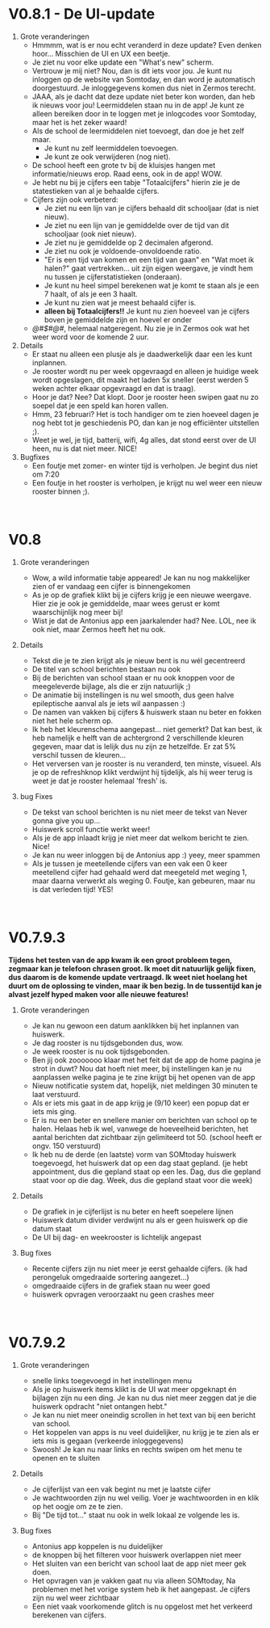 # V0.8.1 - De UI-update

1. Grote veranderingen
    * Hmmmm, wat is er nou echt veranderd in deze update? Even denken hoor... Misschien de UI en UX een beetje.
    * Je ziet nu voor elke update een "What's new" scherm.
    * Vertrouw je mij niet? Nou, dan is dit iets voor jou. Je kunt nu inloggen op de website van Somtoday, en dan word je automatisch doorgestuurd. Je inloggegevens komen dus niet in Zermos terecht.
    * JAAA, als je dacht dat deze update niet beter kon worden, dan heb ik nieuws voor jou! Leermiddelen staan nu in de app! Je kunt ze alleen bereiken door in te loggen met je inlogcodes voor Somtoday, maar het is het zeker waard!
    * Als de school de leermiddelen niet toevoegt, dan doe je het zelf maar.
        * Je kunt nu zelf leermiddelen toevoegen.
        * Je kunt ze ook verwijderen (nog niet).
    * De school heeft een grote tv bij de kluisjes hangen met informatie/nieuws erop. Raad eens, ook in de app! WOW.
    * Je hebt nu bij je cijfers een tabje "Totaalcijfers" hierin zie je de statestieken van al je behaalde cijfers.
    * Cijfers zijn ook verbeterd:
        * Je ziet nu een lijn van je cijfers behaald dit schooljaar (dat is niet nieuw).
        * Je ziet nu een lijn van je gemiddelde over de tijd van dit schooljaar (ook niet nieuw).
        * Je ziet nu je gemiddelde op 2 decimalen afgerond.
        * Je ziet nu ook je voldoende-onvoldoende ratio.
        * "Er is een tijd van komen en een tijd van gaan" en "Wat moet ik halen?" gaat vertrekken... uit zijn eigen weergave, je vindt hem nu tussen je cijferstatistieken (onderaan).
        * Je kunt nu heel simpel berekenen wat je komt te staan als je een 7 haalt, of als je een 3 haalt.
        * Je kunt nu zien wat je meest behaald cijfer is.
        * **alleen bij Totaalcijfers!!** Je kunt nu zien hoeveel van je cijfers boven je gemiddelde zijn en hoevel er onder
    * *@#$#@#*, helemaal natgeregent. Nu zie je in Zermos ook wat het weer word voor de komende 2 uur.
2. Details
    * Er staat nu alleen een plusje als je daadwerkelijk daar een les kunt inplannen.
    * Je rooster wordt nu per week opgevraagd en alleen je huidige week wordt opgeslagen, dit maakt het laden 5x sneller (eerst werden 5 weken achter elkaar opgevraagd en dat is traag).
    * Hoor je dat? Nee? Dat klopt. Door je rooster heen swipen gaat nu zo soepel dat je een speld kan horen vallen.
    * Hmm, 23 februari? Het is toch handiger om te zien hoeveel dagen je nog hebt tot je geschiedenis PO, dan kan je nog efficiënter uitstellen ;).
    * Weet je wel, je tijd, batterij, wifi, 4g alles, dat stond eerst over de UI heen, nu is dat niet meer. NICE!
3. Bugfixes
    * Een foutje met zomer- en winter tijd is verholpen. Je begint dus niet om 7:20
    * Een foutje in het rooster is verholpen, je krijgt nu wel weer een nieuw rooster binnen ;).
<br>

# V0.8
1. Grote veranderingen
    * Wow, a wild informatie tabje appeared! Je kan nu nog makkelijker zien of er vandaag een cijfer is binnengekomen
    * As je op de grafiek klikt bij je cijfers krijg je een nieuwe weergave. Hier zie je ook je gemiddelde, maar wees gerust er komt waarschijnlijk nog meer bij!
    * Wist je dat de Antonius app een jaarkalender had? Nee. LOL, nee ik ook niet, maar Zermos heeft het nu ook.

2.  Details
    * Tekst die je te zien krijgt als je nieuw bent is nu wél gecentreerd
    * De titel van school berichten bestaan nu ook
    * Bij de berichten van school staan er nu ook knoppen voor de meegeleverde bijlage, als die er zijn natuurlijk ;)
    * De animatie bij instellingen is nu wel smooth, dus geen halve epileptische aanval als je iets wil aanpassen :)
    * De namen van vakken bij cijfers & huiswerk staan nu beter en fokken niet het hele scherm op.
    * Ik heb het kleurenschema aangepast... niet gemerkt? Dat kan best, ik heb namelijk e helft van de achtergrond 2 verschillende kleuren gegeven, maar dat is lelijk dus nu zijn ze hetzelfde. Er zat 5% verschil tussen de kleuren...
    * Het verversen van je rooster is nu veranderd, ten minste, visueel. Als je op de refreshknop klikt verdwijnt hij tijdelijk, als hij weer terug is weet je dat je rooster helemaal 'fresh' is.

3. bug Fixes
    * De tekst van school berichten is nu niet meer de tekst van Never gonna give you up...
    * Huiswerk scroll functie werkt weer!
    * Als je de app inlaadt krijg je niet meer dat welkom bericht te zien. Nice!
    * Je kan nu weer inloggen bij de Antonius app :) yeey, meer spammen
    * Als je tussen je meetellende cijfers van een vak een 0 keer meetellend cijfer had gehaald werd dat meegeteld met weging 1, maar daarna verwerkt als weging 0. Foutje, kan gebeuren, maar nu is dat verleden tijd! YES!
<br>

# V0.7.9.3
**Tijdens het testen van de app kwam ik een groot probleem tegen, zegmaar kan je telefoon chrasen groot. Ik moet dit natuurlijk gelijk fixen, dus daarom is de komende update vertraagd. Ik weet niet hoelang het duurt om de oplossing te vinden, maar ik ben bezig. In de tussentijd kan je alvast jezelf hyped maken voor alle nieuwe features!**

1. Grote veranderingen
    * Je kan nu gewoon een datum aanklikken bij het inplannen van huiswerk.
    * Je dag rooster is nu tijdsgebonden dus, wow.
    * Je week rooster is nu ook tijdsgebonden.
    * Ben jij ook zooooooo klaar met het feit dat de app de home pagina je strot in duwt? Nou dat hoeft niet meer, bij instellingen kan je nu aanplassen welke pagina je te zine krijgt bij het openen van de app
    * Nieuw notificatie system dat, hopelijk, niet meldingen 30 minuten te laat verstuurd.
    * Als er iets mis gaat in de app krijg je (9/10 keer) een popup dat er iets mis ging.
    * Er is nu een beter en snellere manier om berichten van school op te halen. Helaas heb ik wel, vanwege de hoeveelheid berichten, het aantal berichten dat zichtbaar zijn gelimiteerd tot 50. (school heeft er ongv. 150 verstuurd)
    * Ik heb nu de derde (en laatste) vorm van SOMtoday huiswerk toegevoegd, het huiswerk dat op een dag staat gepland. (je hebt appointment, dus die gepland staat op een les. Dag, dus die gepland staat voor op die dag. Week, dus die gepland staat voor die week)

2.  Details
    * De grafiek in je cijferlijst is nu beter en heeft soepelere lijnen
    * Huiswerk datum divider verdwijnt nu als er geen huiswerk op die datum staat
    * De UI bij dag- en weekrooster is lichtelijk angepast

3. Bug fixes
    * Recente cijfers zijn nu niet meer je eerst gehaalde cijfers. (ik had perongeluk omgedraaide sortering aangezet...)
    * omgedraaide cijfers in de grafiek staan nu weer goed
    * huiswerk opvragen veroorzaakt nu geen crashes meer
<br>

# V0.7.9.2
1. Grote veranderingen
    * snelle links toegevoegd in het instellingen menu
    * Als je op huiswerk items klikt is de UI wat meer opgeknapt én bijlagen zijn nu een ding. Je kan nu dus niet meer zeggen dat je die huiswerk opdracht "niet ontangen hebt."
    * Je kan nu niet meer oneindig scrollen in het text van bij een bericht van school.
    * Het koppelen van apps is nu veel duidelijker, nu krijg je te zien als er iets mis is gegaan (verkeerde inloggegevens)
    * Swoosh! Je kan nu naar links en rechts swipen om het menu te openen en te sluiten

2.  Details
    *  Je cijferlijst van een vak begint nu met je laatste cijfer
    * Je wachtwoorden zijn nu wel veilig. Voer je wachtwoorden in en klik op het oogje om ze te zien.
    * Bij "De tijd tot..." staat nu ook in welk lokaal ze volgende les is.

3. Bug fixes
    * Antonius app koppelen is nu duidelijker
    * de knoppen bij het filteren voor huiswerk overlappen niet meer
    * Het sluiten van een bericht van school laat de app niet meer gek doen.
    * Het opvragen van je vakken gaat nu via alleen SOMtoday, Na problemen met het vorige system heb ik het aangepast. Je cijfers zijn nu wel weer zichtbaar
    * Een niet vaak voorkomende glitch is nu opgelost met het verkeerd berekenen van cijfers.
